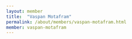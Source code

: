 ```yaml
---
layout: member
title:  "Vaspan Motafram"
permalink: /about/members/vaspan-motafram.html
member: vaspan-motafram
---
```

